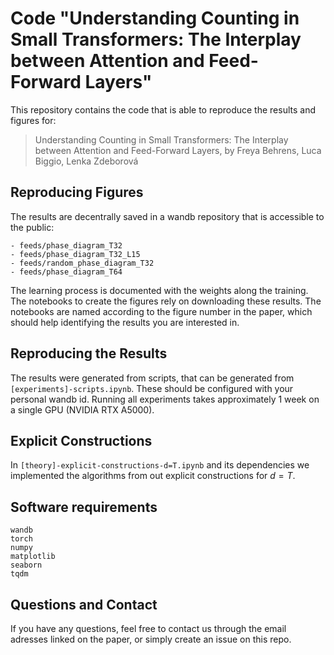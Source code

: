 # Code "Understanding Counting in Small Transformers: The Interplay between Attention and Feed-Forward Layers"

This repository contains the code that is able to reproduce the results and figures for: 

> Understanding Counting in Small Transformers: The Interplay between Attention and Feed-Forward Layers, 
> by Freya Behrens, Luca Biggio, Lenka Zdeborová

## Reproducing Figures

The results are decentrally saved in a wandb repository that is accessible to the public:
```
- feeds/phase_diagram_T32
- feeds/phase_diagram_T32_L15
- feeds/random_phase_diagram_T32
- feeds/phase_diagram_T64
```
The learning process is documented with the weights along the training.
The notebooks to create the figures rely on downloading these results.
The notebooks are named according to the figure number in the paper, which should help identifying the results you are interested in.

## Reproducing the Results

The results were generated from scripts, that can be generated from ```[experiments]-scripts.ipynb```.
These should be configured with your personal wandb id. 
Running all experiments takes approximately 1 week on a single GPU (NVIDIA RTX A5000).

## Explicit Constructions

In ```[theory]-explicit-constructions-d=T.ipynb``` and its dependencies we implemented the algorithms from out explicit constructions for $d=T$.

## Software requirements

```
wandb
torch
numpy
matplotlib
seaborn
tqdm
```

## Questions and Contact

If you have any questions, feel free to contact us through the email adresses linked on the paper, or simply create an issue on this repo.